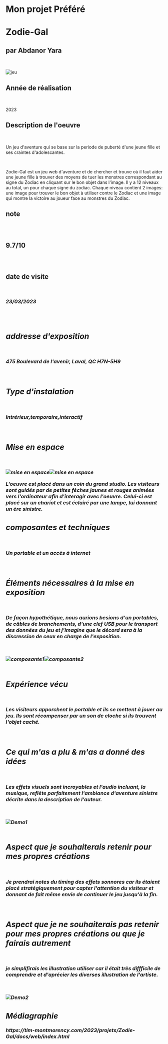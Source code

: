 <h1>Mon projet Préféré</h1>


# Zodie-Gal<br>

<h2>par Abdanor Yara</h2><br>

![jeu](medias/zodie-gal_game.jpg)
<br>
<h2>Année de réalisation</h2><br><p>2023</p>
<h2>Description de l'oeuvre</h2><br>
<p>Un jeu d'aventure qui se base sur la periode de puberté d'une jeune fille et ses craintes d'adolescantes.<p><br>
<p>Zodie-Gal est un jeu web d'aventure et de chercher et trouve où il faut aider une jeune fille à trouver des moyens de tuer les monstres correspondant au signe du Zodiac en cliquant sur le bon objet dans l'image. Il y a 12 niveaux au total, un pour chaque signe du zodiac. Chaque niveau contient 2 images: une image pour trouver le bon objet à utiliser contre le Zodiac et une image qui montre la victoire au joueur face au monstres du Zodiac.</p>
<h2>note<h2><br></p>9.7/10<p><br>
<h2>date de visite</h2><br>
<h3><em>23/03/2023<em><h3> <br>
<h2>addresse d'exposition</h2> <br>
<p>475 Boulevard de l'avenir, Laval, QC H7N-5H9 </p><br>
<h2>Type d'instalation</h2><br>
<p>Intrérieur,temporaire,interactif<p><br>
<h2>Mise en espace</h2><br>
  
![mise en espace](medias/mise_en_espace_zodie-gal.jpg)![mise en espace](medias/composantes_zodie1.jpg)
<br>
<p>L'oeuvre est placé dans un coin du grand studio. Les visiteurs sont guidés par de petites fèches jaunes et rouges animées vers l'ordinateur afin d'interagir avec l'oeuvre. Celui-ci est placé sur un chariot et est éclairé par une lampe, lui donnant un ère sinistre.</p> 
<h2>composantes et techniques</h2><br><p>Un portable et un accès à internet </p><br>
<h2>Éléments nécessaires à la mise en exposition</h2><br><p>De façon hypothétique, nous aurions besions d'un portables, de câbles de branchements, d'une clef USB pour le transport des données du jeu et j'imagine que le décord sera à la discression de ceux en charge de l'exposition. </p><br>
  
 ![composante1](medias/composantes_zodie2.jpg)![composante2](medias/composantes_zodie3.jpg)
<br>
<br>
<h2>Expérience vécu</h2><br><p>Les visiteurs apporchent le portable et ils se mettent à jouer au jeu. Ils sont récompenser par un son de cloche si ils trouvent l'objet caché.</p><br>
<h2>Ce qui m'as a plu & m'as a donné des idées</h2><br><p>Les effets visuels sont incroyables et l'audio incluant, la musique, reflète parfaitement l'ambiance d'aventure sinistre décrite dans la description de l'auteur.</p><br>
  
![Demo1](medias/zodie_demo1.jpg)  
<br>
<h2>Aspect que je souhaiterais retenir pour mes propres créations</h2><br><p>Je prendrai notes du timing des effets sonnores car ils étaient placé stratégiquement pour capter l'attention du visiteur et donnant de fait même envie de continuer le jeu jusqu'à la fin.</p><br>
<h2>Aspect que je ne souhaiterais pas retenir pour mes propres créations ou que je fairais autrement</h2><br><p>je simplifirais les illustration utiliser car il était très diffficile de comprendre et d'aprécier les diverses illustration de l'artiste.</p><br>
  
![Demo2](medias/zodie_demo2.jpg)
<br>

<h2>Médiagraphie</h2>
https://tim-montmorency.com/2023/projets/Zodie-Gal/docs/web/index.html
